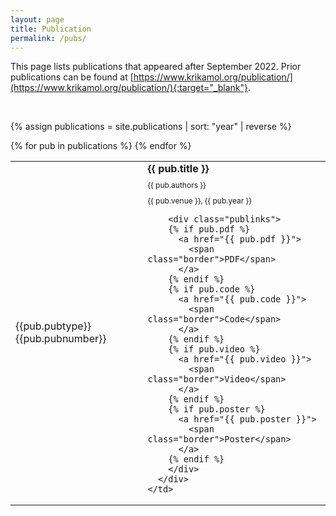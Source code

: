 ```yaml
---
layout: page
title: Publication
permalink: /pubs/
---
```


<style>
.pubitem {
  margin: 0 em 0;
  line-height: 1em;
}

.pubtitle {
  margin-bottom: 0.5em;
  line-height: 1.2em;
  font-weight: bold;
}

.pubauthors,
.pubinfo {
  font-size: 75%;
  margin-bottom: 0.75em;
}
</style>

This page lists publications that appeared after September 2022. Prior publications can be found at [https://www.krikamol.org/publication/](https://www.krikamol.org/publication/){:target="_blank"}.

<br>


{% assign publications = site.publications | sort: "year" | reverse %}

<table>
  {% for pub in publications %}
  <tr>
    <td><div class="pubbutton pub{{pub.pubtype}}">{{pub.pubtype}}{{pub.pubnumber}}</div></td>
    <td>
      <div class="pubitem">  
        <div class="pubtitle">
          {{ pub.title }}
        </div>
        <div class="pubauthors">{{ pub.authors }}</div>
        <div class="pubinfo">{{ pub.venue }}, {{ pub.year }}</div>
    
        <div class="publinks">
        {% if pub.pdf %}
          <a href="{{ pub.pdf }}">
            <span class="border">PDF</span>
          </a>
        {% endif %}
        {% if pub.code %}
          <a href="{{ pub.code }}">
            <span class="border">Code</span>
          </a>
        {% endif %}
        {% if pub.video %}
          <a href="{{ pub.video }}">
            <span class="border">Video</span>
          </a>
        {% endif %}
        {% if pub.poster %}
          <a href="{{ pub.poster }}">
            <span class="border">Poster</span>
          </a>
        {% endif %}
        </div>
      </div>
    </td>
  </tr>
  {% endfor %}
</table>
